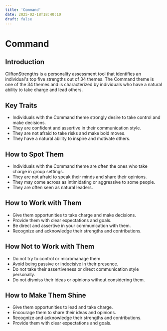 ```yaml
---
title: 'Command'
date: 2025-02-18T18:40:10
draft: false
---
```


# Command

## Introduction

CliftonStrengths is a personality assessment tool that identifies an individual's top five strengths out of 34 themes. The Command theme is one of the 34 themes and is characterized by individuals who have a natural ability to take charge and lead others.

## Key Traits

- Individuals with the Command theme strongly desire to take control and make decisions.
- They are confident and assertive in their communication style.
- They are not afraid to take risks and make bold moves.
- They have a natural ability to inspire and motivate others.

## How to Spot Them

- Individuals with the Command theme are often the ones who take charge in group settings.
- They are not afraid to speak their minds and share their opinions.
- They may come across as intimidating or aggressive to some people.
- They are often seen as natural leaders.

## How to Work with Them

- Give them opportunities to take charge and make decisions.
- Provide them with clear expectations and goals.
- Be direct and assertive in your communication with them.
- Recognize and acknowledge their strengths and contributions.

## How Not to Work with Them

- Do not try to control or micromanage them.
- Avoid being passive or indecisive in their presence.
- Do not take their assertiveness or direct communication style personally.
- Do not dismiss their ideas or opinions without considering them.

## How to Make Them Shine

- Give them opportunities to lead and take charge.
- Encourage them to share their ideas and opinions.
- Recognize and acknowledge their strengths and contributions.
- Provide them with clear expectations and goals.
